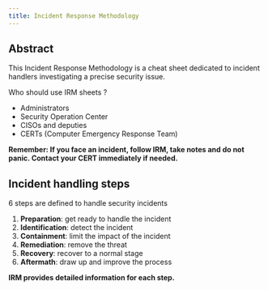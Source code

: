 ```yaml
---
title: Incident Response Methodology
---
```

## Abstract

This Incident Response Methodology is a cheat sheet dedicated to incident handlers investigating a precise security issue.

Who should use IRM sheets ?

- Administrators
- Security Operation Center
- CISOs and deputies
- CERTs (Computer Emergency Response Team)

**Remember: If you face an incident, follow IRM, take notes and do not panic. Contact your CERT immediately if needed.**

## Incident handling steps

6 steps are defined to handle security incidents

1. **Preparation**: get ready to handle the incident
2. **Identification**: detect the incident
3. **Containment**: limit the impact of the incident
4. **Remediation**: remove the threat
5. **Recovery**: recover to a normal stage
6. **Aftermath**: draw up and improve the process

**IRM provides detailed information for each step.**

